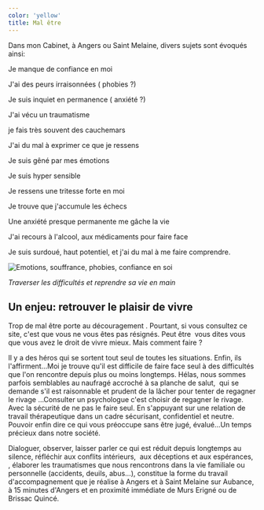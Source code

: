 ```yaml
---
color: 'yellow'
title: Mal être
---
```

Dans mon Cabinet, à Angers ou Saint Melaine, divers sujets sont évoqués ainsi:

Je manque de confiance en moi

J'ai des peurs irraisonnées ( phobies ?)

Je suis inquiet en permanence ( anxiété ?)

J'ai vécu un traumatisme 

je fais très souvent des cauchemars

J'ai du mal à exprimer ce que je ressens

Je suis gêné par mes émotions

Je suis hyper sensible

Je ressens une tritesse forte en moi

Je trouve que j'accumule les échecs

Une anxiété presque permanente me gâche la vie

J'ai recours à l'alcool, aux médicaments pour faire face

Je suis surdoué, haut potentiel, et j'ai du mal à me faire comprendre.

![Emotions, souffrance, phobies, confiance en soi](https://jjpenin-psychologue.fr/sites/default/files/inline-images/mal%20%C3%AAtre_2.PNG)

*Traverser les difficultés et reprendre sa vie en main*

Un enjeu: retrouver le plaisir de vivre
---------------------------------------

Trop de mal être porte au découragement . Pourtant, si vous consultez ce site, c'est que vous ne vous êtes pas résignés. Peut être  vous dites vous que vous avez le droit de vivre mieux. Mais comment faire ? 

Il y a des héros qui se sortent tout seul de toutes les situations. Enfin, ils l'affirment...Moi je trouve qu'il est difficile de faire face seul à des difficultés que l'on rencontre depuis plus ou moins longtemps. Hélas, nous sommes parfois semblables au naufragé accroché à sa planche de salut,  qui se demande s'il est raisonnable et prudent de la lâcher pour tenter de regagner le rivage ...Consulter un psychologue c'est choisir de regagner le rivage. Avec la sécurité de ne pas le faire seul. En s'appuyant sur une relation de travail thérapeutique dans un cadre sécurisant, confidentiel et neutre. Pouvoir enfin dire ce qui vous préoccupe sans être jugé, évalué...Un temps précieux dans notre société.

Dialoguer, observer, laisser parler ce qui est réduit depuis longtemps au silence, réfléchir aux conflits intérieurs,  aux déceptions et aux espérances, , élaborer les traumatismes que nous rencontrons dans la vie familiale ou personnelle (accidents, deuils, abus...), constitue la forme du travail d'accompagnement que je réalise à Angers et à Saint Melaine sur Aubance, à 15 minutes d'Angers et en proximité immédiate de Murs Erigné ou de Brissac Quincé.
